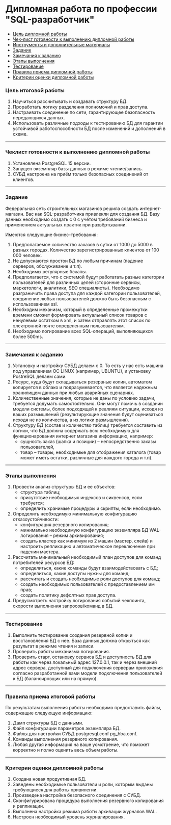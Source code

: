 # Дипломная работа по профессии "SQL-разработчик"

* [Цель дипломной работы](#цель-дипломной-работы)
* [Чек-лист готовности к выполнению дипломной работы](#Чек-лист-готовности-к-выполнению-дипломной-работы)
* [Инструменты и дополнительные материалы](#Инструменты-и-дополнительные-материалы)
* [Задание](#задание)
* [Замечания к заданию](#замечания-к-заданию) 
* [Этапы выполнения](#этапы-выполнения) 
* [Тестирование](#тестирование) 
* [Правила приема дипломной работы](#правила-приема-итоговой-работы)
* [Критерии оценки дипломной работы](#критерии-оценки-итоговой-работы)

### Цель итоговой работы

1. Научиться рассчитывать и создавать структуру БД.
2. Проработать логику разделения полномочий и прав доступа.
3. Настраивать соединение по сети, гарантирующее безопасность передающихся данных. 
4. Использовать различные подходы к тестированию БД для гарантии устойчивой работоспособности БД после изменений и дополнений в схеме.
------

### Чеклист готовности к выполнению дипломной работы

1. Установлена PostgreSQL 15 версии.
2. Запущен экземпляр базы данных в режиме чтение/запись.
3. СУБД настроена на приём только безопасных соединений от клиентов.

------

### Задание 

Федеральная сеть строительных магазинов решила создать интернет-магазин. Вас как SQL-разработчика привлекли для создания БД. Базу данных необходимо создать с 0 с 
учётом требований бизнеса и применением актуальных практик при развёртывании. 

Имеются следующие бизнес-требования:

1. Предполагаемое количество заказов в сутки от 1000 до 5000 в разных городах. Количество зарегистрированных клиентов от 100 000 человек.
2. Не допускаются простои БД по любым причинам (падение серверов, обслуживание и т.п).
3. Необходимы регулярные бэкапы.
4. Предполагается, что с системой будут работатать разные категории пользователей для различных целей (сторонние сервисы, маркетологи, аналитики, SEO специалисты). Необходимо разграничить права доступа для каждой категории пользователей, соединение любых пользователей должно быть безопасным с использованием ssl.
5. Необходим механизм, который в определенные промежутки времени сможет формировать актуальный список товаров с ненулевым остатком в xml, и затем отправлять этот список по электронной почте определенным пользователям.
7. Необходимо логирование всех SQL-операций, выполняющихся более 500ms.
  
---

### Замечания к заданию

1. Установку и настройку СУБД делаем с 0. То есть у нас есть машина под управлением ОС LINUX (например, UBUNTU), и установку PostreSQL делаем сами.
3. Ресурс, куда будут складываться резервные копии, автоматом копируется в облако и подразумевается, что является надежным хранилищем данных при любых аварийных сценариях.
4. Количественные значения, которые не даны по условию задачи, требуется додумать самостоятельно. Они могут помочь в создании модели системы, более подходящей к реалиям ситуации, исходя из ваших размышлений (результирующие значения будут оцениваться исходя не из количества, а из логики размышления).
5. Структуру БД (состав и количество таблиц) требуется составить из логики, что БД должна содержать всю необходимую для функционарования интернет магазина информацию, например:
   - сущность заказ (шапка и позиции)  –  непосредственно заказы пользователей,
   - товар – товары, необходимые для отображения каталога (товар может иметь остатки, различные для каждого города и т.п). 
 
---

### Этапы выполнения

1. Провести анализ структуры БД и ее объектов:
    - структура таблиц;
    - присутствие необходимых индексов и сиквенсов, если требуется;
    - определить хранимые процедуры и скрипты, если необходимо.
2. Определить необходимую минимальную конфигурацию отказоустойчивости:
    - конфигурация резервного копирования; 
    - минимально необходимую  конфигурацию экземпляра БД WAL-логирования – режим архивирования;
    - создать кластер как минимум из 2 машин (мастер, слейв) и настроить репликацию и автоматическое переключение при падении мастера.
3. Рассчитать минимальный необходимый план доступов для команд потребителей ресурсов БД:
    - определиться, какие команды будут взаимодействовать с БД;
    - определиться, какие доступы нужны для команд;
    - рассчитать и создать необходимые роли доступов для команд;
    - создать необходимых пользователей с предоставлением им прав;
    - создать политику дефолтных прав доступа.
4. Предусмотреть настройку логирования событий чекпоинта, скорости выполнения запросов/команд в БД.

---

###  Тестирование

1. Выполнить тестирование создания резервной копии и восстановления БД с нее. База данных должна открыться как результат в режиме чтения и записи.
2. Проверить работы механизма логирования.
3. Проверить старт, остановку сервиса БД и доступность БД для работы как через локальный адрес 127.0.0.1, так и через внешний адрес сервера, доступный для подключения серверам приложения согласно разработанной вами модели подключения пользователей к БД (балансировщик или на прямую).
 
---

###  Правила приема итоговой работы

По результатам выполнения работы необходимо предоставить файлы, содержащие следующую информацию:

1. Дамп структуры БД с данными.
2. Файл конфигурации параметров экземпляра БД.
3. Файлы для настройки СУБД postgresql.conf pg_hba.conf.
4. Команды выполнения резервного копирования.
5. Любая другая информация на ваше усмотрение, что поможет корректно и полно оценить весь объем работы.

---

### Критерии оценки дипломной работы

1. Создана новая продуктивная БД.
2. Заведены необходимые пользователи и роли, которым выданы требующиеся для работы привилегии.
3. Произведена настройка безопасного соединения с СУБД.
4. Сконфигурирована процедура выполнения резервного копирования и репликации.
5. Выполнена настройка режима работы архивации журналов WAL.
6. Настроен необходимый уровень журналирования.
